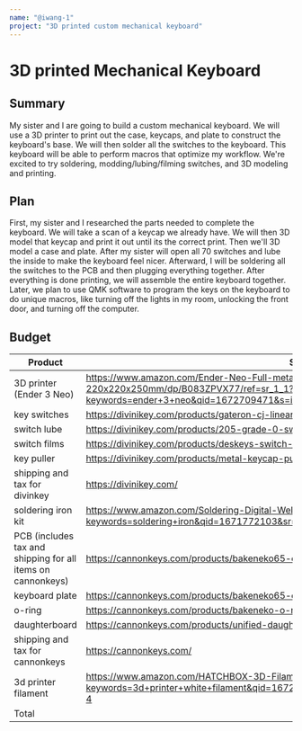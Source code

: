 ```yaml
---
name: "@iwang-1"
project: "3D printed custom mechanical keyboard"
---
```


# 3D printed Mechanical Keyboard

## Summary

My sister and I are going to build a custom mechanical keyboard. We will use a 3D printer to print out the case, keycaps, and plate to construct the keyboard's base. We will then solder all the switches to the keyboard. This keyboard will be able to perform macros that optimize my workflow. 
We're excited to try soldering, modding/lubing/filming switches, and 3D modeling and printing. 

## Plan

First, my sister and I researched the parts needed to complete the keyboard. 
We will take a scan of a keycap we already have. We will then 3D model that keycap and print it out until its the correct print. Then we'll 3D model a case and plate.
After my sister will open all 70 switches and lube the inside to make the keyboard feel nicer. 
Afterward, I will be soldering all the switches to the PCB and then plugging everything together. 
After everything is done printing, we will assemble the entire keyboard together.
Later, we plan to use QMK software to program the keys on the keyboard to do unique macros, like turning off the lights in my room, unlocking the front door, and turning off the computer.

## Budget

| Product         | Supplier/Link                         | Cost   |
| --------------- | ------------------------------------- | ------ |
| 3D printer (Ender 3 Neo) |https://www.amazon.com/Ender-Neo-Full-metal-Carborundum-220x220x250mm/dp/B083ZPVX77/ref=sr_1_1?keywords=ender+3+neo&qid=1672709471&s=industrial&sprefix=%2Cindustrial%2C74&sr=1-1| $239.00  |
| key switches|https://divinikey.com/products/gateron-cj-linear-switches | $93.00 |
| switch lube|https://divinikey.com/products/205-grade-0-switch-lubricant?_pos=1&_sid=f1bfedb7d&_ss=r | $7.95 |
| switch films|https://divinikey.com/products/deskeys-switch-film?_pos=2&_sid=9543fc950&_ss=r | $6.95 |
| key puller|https://divinikey.com/products/metal-keycap-puller?_pos=1&_sid=4c701c084&_ss=r | $4.95 |
| shipping and tax for divinkey|https://divinikey.com/| $6.39 |
| soldering iron kit| https://www.amazon.com/Soldering-Digital-Welding-Portable-Electric/dp/B08R3515SF/ref=sr_1_6?keywords=soldering+iron&qid=1671772103&sr=8-6 | $13.34 |
| PCB (includes tax and shipping for all items on cannonkeys) |https://cannonkeys.com/products/bakeneko65-extra-pcbs?variant=40711868678255 | $80.00 |
| keyboard plate |https://cannonkeys.com/products/bakeneko65-extra-plate | $50.00 |
| o-ring|https://cannonkeys.com/products/bakeneko-o-rings?variant=40895048745071 | $11.00 |
|daughterboard |https://cannonkeys.com/products/unified-daughterboard-and-jst-cable?variant=39823993176175 | $16.00 |
| shipping and tax for cannonkeys|https://cannonkeys.com/| $17.81 |
| 3d printer filament |https://www.amazon.com/HATCHBOX-3D-Filament-Dimensional-Accuracy/dp/B00J0GMMP6/ref=sr_1_4?keywords=3d+printer+white+filament&qid=1672526616&sprefix=3d+printer+white+%2Caps%2C73&sr=8-4 | $24.99 |
| Total           |                                       | $571.38 |
